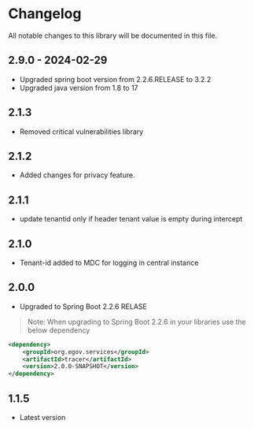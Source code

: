 # Changelog
All notable changes to this library will be documented in this file.

## 2.9.0 - 2024-02-29
- Upgraded spring boot version from 2.2.6.RELEASE to 3.2.2
- Upgraded java version from 1.8 to 17

## 2.1.3
- Removed critical vulnerabilities library

## 2.1.2
- Added changes for privacy feature.

## 2.1.1
- update tenantid only if header tenant value is empty during intercept

## 2.1.0
- Tenant-id added to MDC for logging in central instance

## 2.0.0
- Upgraded to Spring Boot 2.2.6 RELASE

> Note: When upgrading to Spring Boot 2.2.6 in your libraries use the below dependency

```xml
<dependency>
    <groupId>org.egov.services</groupId>
    <artifactId>tracer</artifactId>
    <version>2.0.0-SNAPSHOT</version>
</dependency>
```

## 1.1.5

- Latest version